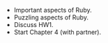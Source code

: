 * Important aspects of Ruby.
* Puzzling aspects of Ruby.
* Discuss HW1.
* Start Chapter 4 (with partner).

